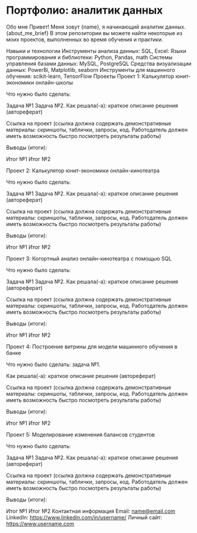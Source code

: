 <h1> Портфолио: аналитик данных </h1>
Обо мне
Привет! Меня зовут {name}, я начинающий аналитик данных. {about_me_brief} В этом репозитории вы можете найти некоторые из моих проектов, выполненных во время обучения и практики.

Навыки и технологии
Инструменты анализа данных: SQL, Excel:
Языки программирования и библиотеки: Python, Pandas, math
Системы управления базами данных: MySQL, PostgreSQL
Средства визуализации данных: PowerBi, Matplotlib, seaborn
Инструменты для машинного обучения: scikit-learn, TensorFlow
Проекты
Проект 1: Калькулятор юнит-экономики онлайн-школы

Что нужно было сделать:

Задача №1
Задача №2. 
Как решала(-а): краткое описание решения (автореферат)

Ссылка на проект (ссылка должна содержать демонстративные материалы: скриншоты, таблички, запросы, код. Работодатель должен иметь возможность быстро посмотреть результаты работы)

Выводы (итоги):

Итог №1
Итог №2

Проект 2: Калькулятор юнит-экономики онлайн-кинотеатра

Что нужно было сделать:

Задача №1
Задача №2.
Как решала(-а): краткое описание решения (автореферат)

Ссылка на проект (ссылка должна содержать демонстративные материалы: скриншоты, таблички, запросы, код. Работодатель должен иметь возможность быстро посмотреть результаты работы)

Выводы (итоги):

Итог №1
Итог №2


Проект 3: Когортный анализ онлайн-кинотеатра с помощью SQL

Что нужно было сделать:

Задача №1
Задача №2.
Как решала(-а): краткое описание решения (автореферат)

Ссылка на проект (ссылка должна содержать демонстративные материалы: скриншоты, таблички, запросы, код. Работодатель должен иметь возможность быстро посмотреть результаты работы)

Выводы (итоги):

Итог №1
Итог №2

Проект 4: Построение витрины для модели машинного обучения в банке

Что нужно было сделать: задача №1.

Как решала(-а): краткое описание решения (автореферат)

Ссылка на проект (ссылка должна содержать демонстративные материалы: скриншоты, таблички, запросы, код. Работодатель должен иметь возможность быстро посмотреть результаты работы)

Выводы (итоги):

Итог №1
Итог №2

Проект 5: Моделирование изменения балансов студентов

Что нужно было сделать:

Задача №1
Задача №2.
Как решала(-а): краткое описание решения (автореферат)

Ссылка на проект (ссылка должна содержать демонстративные материалы: скриншоты, таблички, запросы, код. Работодатель должен иметь возможность быстро посмотреть результаты работы)

Выводы (итоги):

Итог №1
Итог №2
Контактная информация
Email: name@email.com
LinkedIn: https://www.linkedin.com/in/username/
Личный сайт: https://www.username.com
